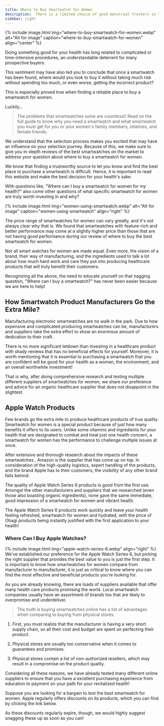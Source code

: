 ```yaml
---
title: Where to Buy Smartwatch for Women
description:  There is a limited choice of good menstrual trackers in the market. Find out the FREE...
sidebar: right
---
```

{% include image.html img="where-to-buy-smartwatch-for-women.webp" alt="Alt for image" caption="where-to-buy-smartwatch-for-women" align="center" %}

Doing something good for your health has long related to complicated or time-intensive procedures, an understandable deterrent for many prospective buyers.

This sentiment may have also led you to conclude that once a smartwatch has been found, where would you look to buy it without taking much risk without spending too much, or even worse, getting the incorrect product?

This is especially proved true when finding a reliable place to buy a smartwatch for women.

Luckily…

> The problems that smartwatches solve are countless!! Read on the full guide to know why you need a smartwatch and what smartwatch you must get for you or your women's family members, relatives, and female friends.

We understand that the selection process makes you excited that may have an influence on your selection journey. Because of this, we make sure to give you in-depth reviews of the best smartwatches on the market to address your question about where to buy a smartwatch for women.

We know that finding a trustworthy source to let you know and find the best place to purchase a smartwatch is difficult. Hence, it is important to read this website and make the best decision for your health's sake.

With questions like, "Where can I buy a smartwatch for women for my health?" also come other questions of what specific smartwatch for women are truly worth investing in and why?

{% include image.html img="women-using-smartwatch.webp" alt="Alt for image" caption="women-using-smartwatch" align="right" %}

The price range of smartwatches for women can vary greatly, and it's not always clear why that is. We found that smartwatches with feature-rich and better performance may come at a slightly higher price than those that are not having good performance during our review of where to buy the best smartwatch for women.

Not all smart watches for women are made equal. Even more, the vision of a brand, their way of manufacturing, and the ingredients used to talk a lot about how much hard work and care they put into producing healthcare products that will truly benefit their customers.

Recognizing all the above, the need to educate yourself on that nagging question, "Where can I buy a smartwatch?" has never been easier because we are here to help!

## How Smartwatch Product Manufacturers Go the Extra Mile?
Manufacturing electronic smartwatches are no walk in the park. Due to how expensive and complicated producing smartwatches can be, manufacturers and suppliers take the extra effort to show an enormous amount of dedication to their craft.

There is no more significant letdown than investing in a healthcare product with shady reviews that has no beneficial effects for yourself. Moreover, it is worth mentioning that it is essential to purchasing a smartwatch that you are confident will be good for your health as a woman, the environment, and an overall worthwhile investment!

That is why, after doing comprehensive research and testing multiple different suppliers of smartwatches for women, we share our preference and advice for an organic healthcare supplier that does not disappoint in the slightest.

## Apple Watch Products

Few brands go the extra mile to produce healthcare products of true quality. Smartwatch for women is a special product because of just how many benefits it offers to its users. Unlike some vitamins and ingredients for your health that are designated to combat and treat just one health concern, a smartwatch for women has the performance to challenge multiple issues at once.

After extensive and thorough research about the impacts of these smartwatches , Amazon is the supplier that has come up on top. In consideration of the high-quality logistics, expert handling of the products, and the brand Apple has to their customers, the visibility of any other brand falls  behind.

The quality of Apple Watch Series 6 products is good from the first use. Amongst the other manufacturers and suppliers that we researched (even those also boasting organic ingredients), none gave the same immediate, good impression of a smartwatch for women and vibrant health.

The Apple Watch Series 6 products work quickly and leave your health feeling refreshed, smartwatch for women and hydrated, with the price of Obagi products being instantly justified with the first application to your health!

### Where Can I Buy Apple Watches?
{% include image.html img="apple-watch-series-6.webp" align="right" %}
We've established our preference for the Apple Watch Series 6, but picking the right supplier that provides the best value to you is just the first step. It is important to know how smartwatches for women compare from manufacturer to manufacturer, it is just as critical to know where you can find the most effective and beneficial products you're looking for.

As you are already knowing, there are loads of suppliers available that offer many health care products promising the world. Local smartwatch companies usually have an assortment of brands too that are likely to overpromise and underdeliver.

> The truth is buying smartwatches online has a list of advantages when comparing to buying from physical stores.

1. First, you must realize that the manufacturer is having a very short supply chain, so all their cost and budget are spent on perfecting their product.

2. Physical stores are usually too conservative when it comes to guarantees and promises.

3. Physical stores contain a list of non-authorized resellers, which may result in a compromise on the product quality.

Considering all these reasons, we have already tested many different online suppliers to ensure that you have a excellent purchasing experience from education to payment on your path for your revitalized health!

Suppose you are looking for a bargain to test the best smartwatch for women. Apple regularly offers discounts on its products, which you can find by clicking the link below.

As these discounts regularly expire, though, we would highly suggest snagging these up as soon as you can!
